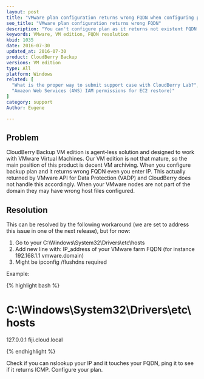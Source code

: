 ```yaml
---
layout: post
title: "VMware plan configuration returns wrong FQDN when configuring plan"
seo_title: "VMware plan configuration returns wrong FQDN"
description: "You can't configure plan as it returns not existent FQDN instead of written IP address"
keywords: VMware, VM edition, FQDN resolution
kbid: 1035
date: 2016-07-30
updated_at: 2016-07-30
product: CloudBerry Backup
versions: VM edition
type: All
platform: Windows
related: [
  "What is the proper way to submit support case with CloudBerry Lab?",
  "Amazon Web Services (AWS) IAM permissions for EC2 restore)"
]
category: support
Author: Eugene

---
```

## Problem

CloudBerry Backup VM edition is agent-less solution and designed to work with VMware Virtual Machines. Our VM edition is not that mature, so the main position of this product is decent VM archiving. When you configure backup plan and it returns wrong FQDN even you enter IP. This actually returned by VMware API for Data Protection (VADP) and CloudBerry does not handle this accordingly. When your VMware nodes are not part of the domain they may have wrong host files configured.

## Resolution

This can be resolved by the following workaround (we are set to address this issue in one of the next release), but for now:

1. Go to your C:\Windows\System32\Drivers\etc\hosts
2. Add new line with: IP_address of your VMware farm FQDN (for instance 192.168.1.1 vmware.domain)
3. Might be ipconfig /flushdns required

Example:


{% highlight bash %}

# C:\Windows\System32\Drivers\etc\hosts
127.0.0.1 fiji.cloud.local

{% endhighlight %}


Check if you can nslookup your IP and it touches your FQDN, ping it to see if it returns ICMP. Configure your plan.
